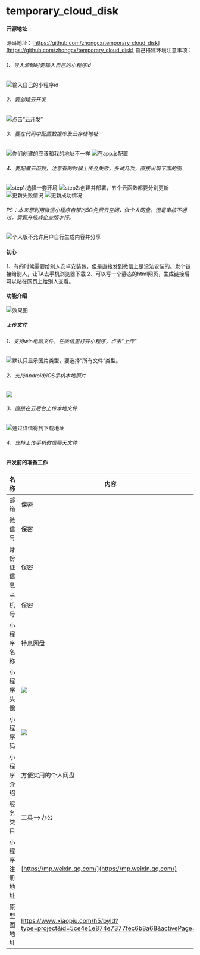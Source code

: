 # temporary_cloud_disk
#### 开源地址
源码地址：[https://github.com/zhongcx/temporary_cloud_disk](https://github.com/zhongcx/temporary_cloud_disk)
自己搭建环境注意事项：
###### 1、导入源码时要输入自己的小程序id
![输入自己的小程序id](https://upload-images.jianshu.io/upload_images/11217637-cbe2570e88eca664.png?imageMogr2/auto-orient/strip%7CimageView2/2/w/1240)
###### 2、要创建云开发
![点击“云开发”](https://upload-images.jianshu.io/upload_images/11217637-6f74f59a4d8a00f6.png?imageMogr2/auto-orient/strip%7CimageView2/2/w/1240)
###### 3、要在代码中配置数据库及云存储地址
![你们创建的应该和我的地址不一样](https://upload-images.jianshu.io/upload_images/11217637-52a0c24584238fa1.png?imageMogr2/auto-orient/strip%7CimageView2/2/w/1240)
![在app.js配置](https://upload-images.jianshu.io/upload_images/11217637-ed936ab2edd88432.png?imageMogr2/auto-orient/strip%7CimageView2/2/w/1240)
###### 4、要配置云函数，注意有的时候上传会失败，多试几次，直接出现下面的图
![step1:选择一套环境](https://upload-images.jianshu.io/upload_images/11217637-6f94f70396e620c7.png?imageMogr2/auto-orient/strip%7CimageView2/2/w/1240)
![step2:创建并部署，五个云函数都要分别更新](https://upload-images.jianshu.io/upload_images/11217637-3b2dc5ca3652d395.png?imageMogr2/auto-orient/strip%7CimageView2/2/w/1240)
![更新失败情况](https://upload-images.jianshu.io/upload_images/11217637-e3aef89fd6d81d94.png?imageMogr2/auto-orient/strip%7CimageView2/2/w/1240)
![更新成功情况](https://upload-images.jianshu.io/upload_images/11217637-ef982e0be3f6b556.png?imageMogr2/auto-orient/strip%7CimageView2/2/w/1240)

###### PS：本来想利用微信小程序自带的5G免费云空间，做个人网盘。但是审核不通过，需要升级成企业版才行。
![个人版不允许用户自行生成内容并分享](https://upload-images.jianshu.io/upload_images/11217637-29439ab40cfb366b.png?imageMogr2/auto-orient/strip%7CimageView2/2/w/1240)

#### 初心
1、有的时候需要给别人安卓安装包，但是直接发到微信上是没法安装的。发个链接给别人，让TA去手机浏览器下载
2、可以写一个静态的html网页，生成链接后可以粘在网页上给别人查看。

 #### 功能介绍 
![效果图](https://upload-images.jianshu.io/upload_images/11217637-89ba5321d2e9a070.png?imageMogr2/auto-orient/strip%7CimageView2/2/w/1240)

##### 上传文件
###### 1、支持win电脑文件，在微信里打开小程序，点击“上传”
![默认只显示图片类型，要选择“所有文件”类型。](https://upload-images.jianshu.io/upload_images/11217637-9520793bbe9556e6.png?imageMogr2/auto-orient/strip%7CimageView2/2/w/1240)
###### 2、支持Android/iOS手机本地照片
![](https://upload-images.jianshu.io/upload_images/11217637-da3453de8b05124e.png?imageMogr2/auto-orient/strip%7CimageView2/2/w/1240)
###### 3、直接在云后台上传本地文件
![通过详情得到下载地址](https://upload-images.jianshu.io/upload_images/11217637-cc3a1cf0c1972d07.png?imageMogr2/auto-orient/strip%7CimageView2/2/w/1240)
###### 4、支持上传手机微信聊天文件
 
#### 开发前的准备工作
名称|内容|功能描述
---|---|---
邮箱|保密|用于注册
微信号|保密|用于登录
身份证信息|保密|一个身份证只能注册5个小程序
手机号|保密|一个手机号码只能注册5个小程序。
小程序名称|持息网盘|个人帐号可一年内修改2次名称。
小程序头像|![](https://upload-images.jianshu.io/upload_images/11217637-d54dc5c3993a8059.png?imageMogr2/auto-orient/strip%7CimageView2/2/w/1240) |一年内可申请修改5次，我是在这个网站是自动生成的logo  [http://www.uugai.com/](http://www.uugai.com/)
小程序码|![](https://upload-images.jianshu.io/upload_images/11217637-7364d7a5782ab9c3.png?imageMogr2/auto-orient/strip%7CimageView2/2/w/1240)|用于扫码使用
小程序介绍|方便实用的个人网盘|一个月内可申请5次修改
服务类目|工具-->办公|一个月内可申请修改3次
小程序注册地址|[https://mp.weixin.qq.com/](https://mp.weixin.qq.com/)|用于注册并登录小程序后台管理
原型图地址|https://www.xiaopiu.com/h5/byId?type=project&id=5ce4e1e874e7377fec6b8a68&activePage=1|实际开发需要的图标去阿里巴巴矢量图标库里找 [https://www.iconfont.cn/](https://www.iconfont.cn/)
